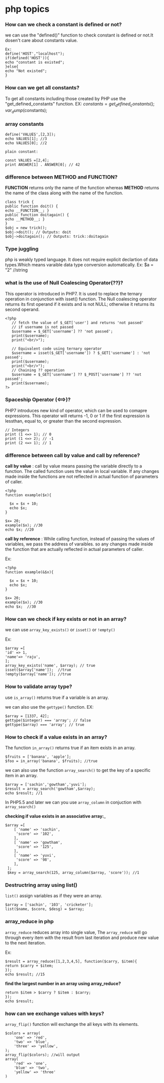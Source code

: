 # php topics

### How can we check a constant is defined or not?
we can use the "defined()" function to check constant is defined or not.It dosen't care about constants value.
```
Ex:
define('HOST',"localhost");
if(defined('HOST')){
echo "constant is existed";
}else{
echo "Not existed";
}
```

### How can we get all constants?
To get all constants including those created by PHP use the "get_defined_constants" function.
EX:
$constants = get_defined_constants(); 
var_dump($constants);

### array constants
```
define('VALUES',[2,3]);
echo VALUES[1]; //3
echo VALUES[0]; //2

plain constant:

const VALUES =[2,4];
print ANSWER[1] . ANSWER[0]; // 42
```

### difference between __METHOD__ and __FUNCTION__?

__FUNCTION__ returns only the name of the function whereas __METHOD__ returns the name of the class along with the name of the function.
```
class trick {
public function doit() {
echo __FUNCTION__; }
public function doitagain() {
echo __METHOD__; }
}
$obj = new trick();
$obj->doit(); // Outputs: doit 
$obj->doitagain(); // Outputs: trick::doitagain
```

### Type juggling

php is weakly typed language. It does not require explicit declartion of data types.Which means varaible data type conversion automatically.
Ex: $a = "2"   //string

### what is the use of Null Coalescing Operator(??)?

This operator is introduced in PHP7. It is used to replace the ternary operation in conjunction with isset() function. The Null coalescing operator returns its first operand if it exists and is not NULL; otherwise it returns its second operand.
```
<?php
   // fetch the value of $_GET['user'] and returns 'not passed'
   // if username is not passed
   $username = $_GET['username'] ?? 'not passed';
   print($username);
   print("<br/>");

   // Equivalent code using ternary operator
   $username = isset($_GET['username']) ? $_GET['username'] : 'not passed';
   print($username);
   print("<br/>");
   // Chaining ?? operation
   $username = $_GET['username'] ?? $_POST['username'] ?? 'not passed';
   print($username);
?>
```

### Spaceship Operator (<==>)?

PHP7 introduces new kind of operator, which can be used to comapre expressions. This operator will returns -1, 0 or 1 if the first expression is lessthan, equal to, or greater than the second expression.
```
// Integers
print (1 <=> 1); // 0 
print (1 <=> 2); // -1 
print (2 <=> 1); // 1
```
### difference between call by value and call by reference?

__call by value__ : call by value means passing the variable directly to a function. The called function uses the value in local variable.
If any changes made inside the functions are not reflected in actual function of parameters of caller.

```
<?php
function example($x){
  
  $x = $x + 10;
  echo $x;
}

$x= 20;
example($x); //30
echo $x; //20
```

__call by reference__ : While calling function, instead of passing the values of variables, we pass the address of varaibles. so any changes made inside the function that are actually reflected in actual parameters of caller.

Ex:
```
<?php
function example(&$x){
  
  $x = $x + 10;
  echo $x;
}

$x= 20;
example($x); //30
echo $x;  //30
```
### How can we check if key exists or not in an array?

we can use ```array_key_exists()``` or ```isset()``` or ```!empty()```

Ex:
```
$array =[
'id' => 1,
'name'=> 'raju',
];
array_key_exists('name', $array); // true
isset($array['name']);  //true
!empty($array['name']); //true
```
### How to validate array type?

use ```is_array()``` returns true if a variable is an array.

we can also use the ```gettype()``` function.
EX:
```$integer = 1337;
$array = [1337, 42];
gettype($integer) === 'array'; // false 
gettype($array) === 'array'; // true
```
### How to check if a value exists in an array?

The function ```in_array()``` returns true if an item exists in an array.

```
$fruits = ['banana', 'apple'];
$foo = in_array('banana', $fruits); //true
```
we can also use the function ```array_search()``` to get the key of a specific item in an array.
```
$array = ['sachin','gowtham','yuvi'];
$result = array_search('gowtham',$array);
echo $result; //1
```
In PHP5.5 and later we can you use ```array_column``` in conjuction with ```array_search()```

__checking if value exists in an associative array:___
```
$array =[
    [ 'name' => 'sachin',
     'score' => '102',
    ],
    [ 'name' => 'gowtham',
     'score' => '125',
    ],
    [ 'name' => 'yuvi',
     'score' => '98',
    ],
 ];
 $key = array_search(125, array_column($array, 'score')); //1
````
### Destructring array using list()

```list()``` assign variables as if they were an array.

```
$array = ['sachin', '103', 'cricketer'];
list($name, $score, $desg) = $array;
```
### array_reduce in php

```array_reduce``` reduces array into single value, The ```array_reduce``` will go through every item with the result from last iteration and produce new value to the next iteration.

Ex:
```
$result = array_reduce([1,2,3,4,5], function($carry, $item){
return $carry + $item;
});
echo $result; //15
```
__find the largest number in an array using array_reduce?__
```$result = array_reduce([1,2,3,4,5], function($carry, $item){
return $item > $carry ? $item : $carry;
});
echo $result;
```
### how can we exchange values with keys?

```array_flip()``` function will exchange the all keys with its elements.
```
$colors = array(
    'one' => 'red',
    'two' => 'blue',
    'three' => 'yellow',
);
array_flip($colors); //will output
array(
    'red' => 'one',
    'blue' => 'two',
    'yellow' => 'three'
)
```






